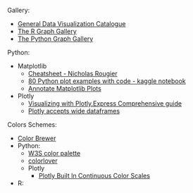 
Gallery:
  * [General Data Visualization Catalogue](https://datavizcatalogue.com/)
  * [The R Graph Gallery](https://www.r-graph-gallery.com/)
  * [The Python Graph Gallery](https://python-graph-gallery.com/)

Python:
  * Matplotlib
    * [Cheatsheet - Nicholas Rougier](https://github.com/rougier/matplotlib-cheatsheet)
    * [80 Python plot examples with code - kaggle notebook](https://www.kaggle.com/python10pm/plotting-with-python-learn-80-plots-step-by-step)
    * [Annotate Matplotlib Plots](https://jakevdp.github.io/PythonDataScienceHandbook/04.09-text-and-annotation.html)
  * Plotly
    * [Visualizing with Plotly.Express Comprehensive guide](https://towardsdatascience.com/visualization-with-plotly-express-comprehensive-guide-eb5ee4b50b57)
    * [Plotly accepts wide dataframes](https://medium.com/plotly/beyond-tidy-plotly-express-now-accepts-wide-form-and-mixed-form-data-bdc3e054f891)
    

Colors Schemes:
  * [Color Brewer](https://colorbrewer2.org/)
  * Python:
    * [W3S color palette](https://www.w3schools.com/colors/colors_palettes.asp)
    * [colorlover](https://github.com/jackparmer/colorlover)
    * Plotly
      * [Plotly Built In Continuous Color Scales](https://plotly.com/python/builtin-colorscales/)
  * R: 
        
